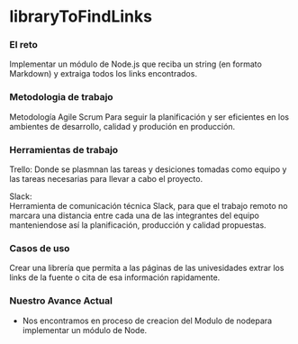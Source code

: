 # libraryToFindLinks


### El reto

Implementar un módulo de Node.js que reciba un string (en formato Markdown) y extraiga todos los links encontrados.

### Metodologia de trabajo 

Metodología Agile Scrum
Para seguir la planificación y ser eficientes en los ambientes de desarrollo, calidad y produción en producción.


### Herramientas de trabajo


Trello: Donde se plasmnan las tareas y  desiciones tomadas como equipo y las tareas necesarias para llevar a cabo el proyecto.

Slack:  
Herramienta de comunicación técnica Slack, para que el trabajo remoto no marcara una distancia entre cada una de las integrantes del equipo manteniendose así la planificación, producción y calidad propuestas.

### Casos de uso 

Crear una librería que permita a las páginas de las univesidades extrar los links de la fuente o cita de esa información rapidamente.

### Nuestro Avance Actual

* Nos encontramos en proceso de creacion del Modulo de nodepara implementar un módulo de Node.